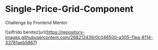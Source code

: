 # Single-Price-Grid-Component
Challenge by Frontend Mentor

![silfrido benitez]url(https://repository-images.githubusercontent.com/268212439/0c046500-a305-11ea-8114-33781aeb5867)
